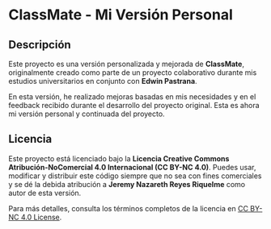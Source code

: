 # ClassMate - Mi Versión Personal

## Descripción

Este proyecto es una versión personalizada y mejorada de **ClassMate**, originalmente creado como parte de un proyecto colaborativo durante mis estudios universitarios en conjunto con **Edwin Pastrana**.

En esta versión, he realizado mejoras basadas en mis necesidades y en el feedback recibido durante el desarrollo del proyecto original. Esta es ahora mi versión personal y continuada del proyecto.

## Licencia

Este proyecto está licenciado bajo la **Licencia Creative Commons Atribución-NoComercial 4.0 Internacional (CC BY-NC 4.0)**. Puedes usar, modificar y distribuir este código siempre que no sea con fines comerciales y se dé la debida atribución a **Jeremy Nazareth Reyes Riquelme** como autor de esta versión.

Para más detalles, consulta los términos completos de la licencia en [CC BY-NC 4.0 License](https://creativecommons.org/licenses/by-nc/4.0/).
